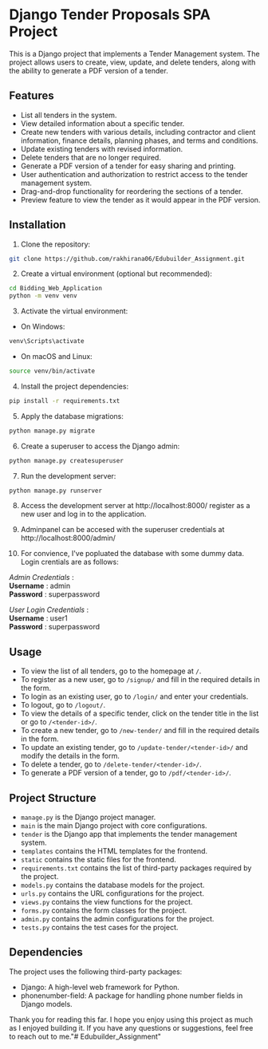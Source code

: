# Django Tender Proposals SPA Project

This is a Django project that implements a Tender Management system. The project allows users to create, view, update, and delete tenders, along with the ability to generate a PDF version of a tender.

## Features

- List all tenders in the system.
- View detailed information about a specific tender.
- Create new tenders with various details, including contractor and client information, finance details, planning phases, and terms and conditions.
- Update existing tenders with revised information.
- Delete tenders that are no longer required.
- Generate a PDF version of a tender for easy sharing and printing.
- User authentication and authorization to restrict access to the tender management system.
- Drag-and-drop functionality for reordering the sections of a tender.
- Preview feature to view the tender as it would appear in the PDF version.
## Installation

1. Clone the repository:

```bash
git clone https://github.com/rakhirana06/Edubuilder_Assignment.git
```

2. Create a virtual environment (optional but recommended):

```bash
cd Bidding_Web_Application
python -m venv venv
```

3. Activate the virtual environment:

- On Windows:

```bash
venv\Scripts\activate
```

- On macOS and Linux:

```bash
source venv/bin/activate
```

4. Install the project dependencies:

```bash
pip install -r requirements.txt
```

5. Apply the database migrations:

```bash
python manage.py migrate
```

6. Create a superuser to access the Django admin:

```bash
python manage.py createsuperuser
```

7. Run the development server:

```bash
python manage.py runserver
```

8. Access the development server at http://localhost:8000/ register as a new user and log in to the application. 

9. Adminpanel can be accesed with the superuser credentials at http://localhost:8000/admin/ 

10. For convience, I've popluated the database with some dummy data. Login crentials are as follows:

*Admin Credentials* : \
**Username** : admin \
**Password** : superpassword

*User Login Credentials* : \
**Username** : user1 \
**Password** : superpassword 

## Usage

- To view the list of all tenders, go to the homepage at `/`.
- To register as a new user, go to `/signup/` and fill in the required details in the form.
- To login as an existing user, go to `/login/` and enter your credentials.
- To logout, go to `/logout/`.
- To view the details of a specific tender, click on the tender title in the list or go to `/<tender-id>/`.
- To create a new tender, go to `/new-tender/` and fill in the required details in the form.
- To update an existing tender, go to `/update-tender/<tender-id>/` and modify the details in the form.
- To delete a tender, go to `/delete-tender/<tender-id>/`.
- To generate a PDF version of a tender, go to `/pdf/<tender-id>/`.

## Project Structure

- `manage.py` is the Django project manager.
- `main` is the main Django project with core configurations.
- `tender` is the Django app that implements the tender management system.
- `templates` contains the HTML templates for the frontend.
- `static` contains the static files for the frontend.
- `requirements.txt` contains the list of third-party packages required by the project.
- `models.py` contains the database models for the project.
- `urls.py` contains the URL configurations for the project.
- `views.py` contains the view functions for the project.
- `forms.py` contains the form classes for the project.
- `admin.py` contains the admin configurations for the project.
- `tests.py` contains the test cases for the project.





## Dependencies

The project uses the following third-party packages:

- Django: A high-level web framework for Python.
- phonenumber-field: A package for handling phone number fields in Django models.

Thank you for reading this far. I hope you enjoy using this project as much as I enjoyed building it. If you have any questions or suggestions, feel free to reach out to me."# Edubuilder_Assignment" 
